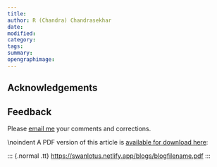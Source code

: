 ```yaml
---
title:
author: R (Chandra) Chandrasekhar
date:
modified:
category:
tags:
summary:
opengraphimage:
---
```

## Acknowledgements

## Feedback

Please [email me](mailto:feedback.swanlotus@gmail.com) your comments and
corrections.

\noindent A PDF version of this article is [available for download here]({attach}./blogfilename.pdf):

::: {.normal .tt}
<https://swanlotus.netlify.app/blogs/blogfilename.pdf>
:::
